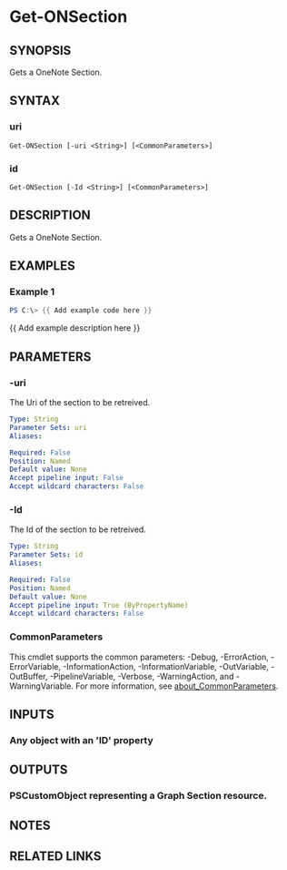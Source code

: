 # Get-ONSection

## SYNOPSIS
Gets a OneNote Section.

## SYNTAX

### uri
```
Get-ONSection [-uri <String>] [<CommonParameters>]
```

### id
```
Get-ONSection [-Id <String>] [<CommonParameters>]
```

## DESCRIPTION
Gets a OneNote Section.

## EXAMPLES

### Example 1
```powershell
PS C:\> {{ Add example code here }}
```

{{ Add example description here }}

## PARAMETERS

### -uri
The Uri of the section to be retreived.

```yaml
Type: String
Parameter Sets: uri
Aliases:

Required: False
Position: Named
Default value: None
Accept pipeline input: False
Accept wildcard characters: False
```

### -Id
The Id of the section to be retreived.

```yaml
Type: String
Parameter Sets: id
Aliases:

Required: False
Position: Named
Default value: None
Accept pipeline input: True (ByPropertyName)
Accept wildcard characters: False
```

### CommonParameters
This cmdlet supports the common parameters: -Debug, -ErrorAction, -ErrorVariable, -InformationAction, -InformationVariable, -OutVariable, -OutBuffer, -PipelineVariable, -Verbose, -WarningAction, and -WarningVariable. For more information, see [about_CommonParameters](http://go.microsoft.com/fwlink/?LinkID=113216).

## INPUTS

### Any object with an 'ID' property
## OUTPUTS

### PSCustomObject representing a Graph Section resource.
## NOTES

## RELATED LINKS
